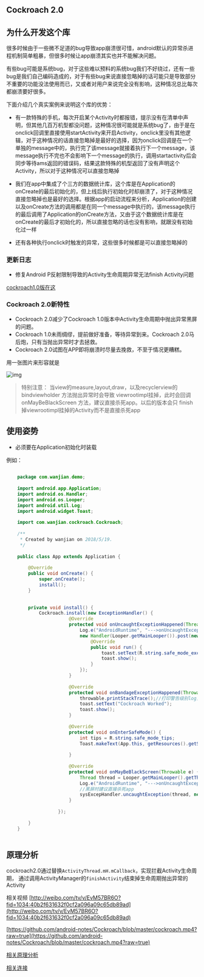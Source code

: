  

## Cockroach 2.0

## 为什么开发这个库
很多时候由于一些微不足道的bug导致app崩溃很可惜，android默认的异常杀进程机制简单粗暴，但很多时候让app崩溃其实也并不能解决问题。

有些bug可能是系统bug，对于这些难以预料的系统bug我们不好绕过，还有一些bug是我们自己编码造成的，对于有些bug来说直接忽略掉的话可能只是导致部分不重要的功能没法使用而已，又或者对用户来说完全没有影响，这种情况总比每次都崩溃要好很多。

下面介绍几个真实案例来说明这个库的优势：

* 有一款特殊的手机，每次开启某个Activity时都报错，提示没有在清单中声明，但其他几百万机型都没问题，这种情况很可能就是系统bug了，由于是在onclick回调里直接使用startActivity来开启Activity，onclick里没有其他逻辑，对于这种情况的话直接忽略掉是最好的选择，因为onclick回调是在一个单独的message中的，执行完了该message就接着执行下一个message，该message执行不完也不会影响下一个message的执行，调用startactivity后会同步等待ams返回的错误码，结果这款特殊的机型返回了没有声明这个Activity，所以对于这种情况可以直接忽略掉

* 我们在app中集成了个三方的数据统计库，这个库是在Application的onCreate的最后初始化的，但上线后执行初始化时却崩溃了，对于这种情况直接忽略掉也是最好的选择。根据app的启动流程来分析，Application的创建以及onCreate方法的调用都是在同一个message中执行的，该message执行的最后调用了Application的onCreate方法，又由于这个数据统计库是在onCreate的最后才初始化的，所以直接忽略的话也没有影响，就跟没有初始化过一样

* 还有各种执行onclick时触发的异常，这些很多时候都是可以直接忽略掉的

### 更新日志
* 修复Android P反射限制导致的Activity生命周期异常无法finish Activity问题 

[cockroach1.0版在这](https://github.com/android-notes/Cockroach/tree/master)

### Cockroach 2.0新特性
* Cockroach 2.0减少了Cockroach 1.0版本中Activity生命周期中抛出异常黑屏的问题。
* Cockroach 1.0未雨绸缪，提前做好准备，等待异常到来。Cockroach 2.0马后炮，只有当抛出异常时才去拯救。
* Cockroach 2.0试图在APP即将崩溃时尽量去挽救，不至于情况更糟糕。


用一张图片来形容就是

![img](https://github.com/android-notes/Cockroach/blob/X/wanjiu.jpeg?raw=true)


>特别注意： 当view的measure,layout,draw，以及recyclerview的bindviewholder 方法抛出异常时会导致
viewrootimpl挂掉，此时会回调 onMayBeBlackScreen 方法，建议直接杀死app。以后的版本会只
finish掉viewrootimpl挂掉的Activity而不是直接杀死app

## 使用姿势

* 必须要在Application初始化时装载

例如：

```java
  
    package com.wanjian.demo;
    
    import android.app.Application;
    import android.os.Handler;
    import android.os.Looper;
    import android.util.Log;
    import android.widget.Toast;
    
    import com.wanjian.cockroach.Cockroach;
    
    /**
     * Created by wanjian on 2018/5/19.
     */
    
    public class App extends Application {
    
        @Override
        public void onCreate() {
            super.onCreate();
            install();
        }
    
    
        private void install() {
            Cockroach.install(new ExceptionHandler() {
                       @Override
                       protected void onUncaughtExceptionHappened(Thread thread, Throwable throwable) {
                           Log.e("AndroidRuntime", "--->onUncaughtExceptionHappened:" + thread + "<---", throwable);
                           new Handler(Looper.getMainLooper()).post(new Runnable() {
                               @Override
                               public void run() {
                                   toast.setText(R.string.safe_mode_excep_tips);
                                   toast.show();
                               }
                           });
                       }
           
                       @Override
                       protected void onBandageExceptionHappened(Throwable throwable) {
                           throwable.printStackTrace();//打印警告级别log，该throwable可能是最开始的bug导致的，无需关心
                           toast.setText("Cockroach Worked");
                           toast.show();
                       }
           
                       @Override
                       protected void onEnterSafeMode() {
                           int tips = R.string.safe_mode_tips;
                           Toast.makeText(App.this, getResources().getString(tips), Toast.LENGTH_LONG).show();
                       
                       }
           
                       @Override
                       protected void onMayBeBlackScreen(Throwable e) {
                           Thread thread = Looper.getMainLooper().getThread();
                           Log.e("AndroidRuntime", "--->onUncaughtExceptionHappened:" + thread + "<---", e);
                           //黑屏时建议直接杀死app
                           sysExcepHandler.uncaughtException(thread, new RuntimeException("black screen"));
                       }
           
                   });
    
        }
    }
    

```


## 原理分析

cockroach2.0通过替换`ActivityThread.mH.mCallback`，实现拦截Activity生命周期，
通过调用ActivityManager的`finishActivity`结束掉生命周期抛出异常的Activity





相关视频  [http://weibo.com/tv/v/EvM57BR6O?fid=1034:40b2f631632f0cf2a096a09c65db89ad](http://weibo.com/tv/v/EvM57BR6O?fid=1034:40b2f631632f0cf2a096a09c65db89ad)

[https://github.com/android-notes/Cockroach/blob/master/cockroach.mp4?raw=true](https://github.com/android-notes/Cockroach/blob/master/cockroach.mp4?raw=true)

 

 
[相关原理分析](https://github.com/android-notes/Cockroach/blob/master/%E5%8E%9F%E7%90%86%E5%88%86%E6%9E%90.md)

[相关连接](https://github.com/android-notes/Cockroach/tree/master)


